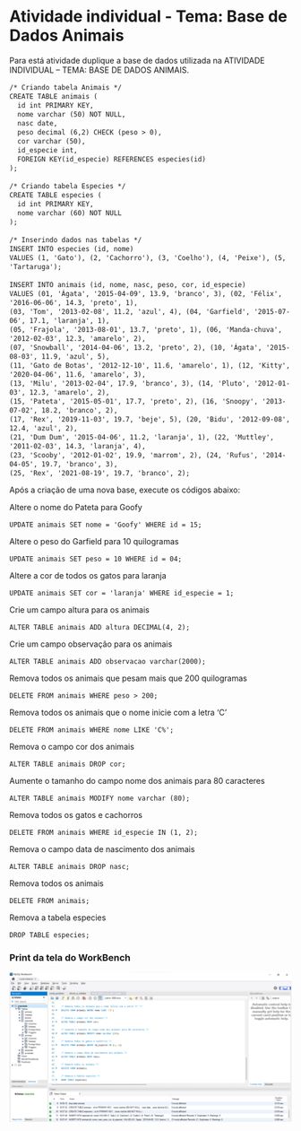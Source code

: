 # Atividade individual - Tema: Base de Dados Animais

Para está atividade duplique a base de dados utilizada na ATIVIDADE INDIVIDUAL – TEMA: BASE DE DADOS ANIMAIS.

```
/* Criando tabela Animais */
CREATE TABLE animais (
  id int PRIMARY KEY,
  nome varchar (50) NOT NULL,
  nasc date,
  peso decimal (6,2) CHECK (peso > 0),
  cor varchar (50),
  id_especie int,
  FOREIGN KEY(id_especie) REFERENCES especies(id)
);

/* Criando tabela Especies */
CREATE TABLE especies (
  id int PRIMARY KEY,
  nome varchar (60) NOT NULL
);
  
/* Inserindo dados nas tabelas */
INSERT INTO especies (id, nome)
VALUES (1, 'Gato'), (2, 'Cachorro'), (3, 'Coelho'), (4, 'Peixe'), (5, 'Tartaruga');

INSERT INTO animais (id, nome, nasc, peso, cor, id_especie) 
VALUES (01, 'Ágata', '2015-04-09', 13.9, 'branco', 3), (02, 'Félix', '2016-06-06', 14.3, 'preto', 1),
(03, 'Tom', '2013-02-08', 11.2, 'azul', 4), (04, 'Garfield', '2015-07-06', 17.1, 'laranja', 1),
(05, 'Frajola', '2013-08-01', 13.7, 'preto', 1), (06, 'Manda-chuva', '2012-02-03', 12.3, 'amarelo', 2),
(07, 'Snowball', '2014-04-06', 13.2, 'preto', 2), (10, 'Ágata', '2015-08-03', 11.9, 'azul', 5),
(11, 'Gato de Botas', '2012-12-10', 11.6, 'amarelo', 1), (12, 'Kitty', '2020-04-06', 11.6, 'amarelo', 3),
(13, 'Milu', '2013-02-04', 17.9, 'branco', 3), (14, 'Pluto', '2012-01-03', 12.3, 'amarelo', 2),
(15, 'Pateta', '2015-05-01', 17.7, 'preto', 2), (16, 'Snoopy', '2013-07-02', 18.2, 'branco', 2),
(17, 'Rex', '2019-11-03', 19.7, 'beje', 5), (20, 'Bidu', '2012-09-08', 12.4, 'azul', 2),
(21, 'Dum Dum', '2015-04-06', 11.2, 'laranja', 1), (22, 'Muttley', '2011-02-03', 14.3, 'laranja', 4),
(23, 'Scooby', '2012-01-02', 19.9, 'marrom', 2), (24, 'Rufus', '2014-04-05', 19.7, 'branco', 3),
(25, 'Rex', '2021-08-19', 19.7, 'branco', 2);
```

Após a criação de uma nova base, execute os códigos abaixo:

Altere o nome do Pateta para Goofy
```
UPDATE animais SET nome = 'Goofy' WHERE id = 15;
```

Altere o peso do Garfield para 10 quilogramas
```
UPDATE animais SET peso = 10 WHERE id = 04;
```

Altere a cor de todos os gatos para laranja
```
UPDATE animais SET cor = 'laranja' WHERE id_especie = 1;
```

Crie um campo altura para os animais
```
ALTER TABLE animais ADD altura DECIMAL(4, 2);
```

Crie um campo observação para os animais
```
ALTER TABLE animais ADD observacao varchar(2000);
```

Remova todos os animais que pesam mais que 200 quilogramas
```
DELETE FROM animais WHERE peso > 200;
```

Remova todos os animais que o nome inicie com a letra ‘C’
```
DELETE FROM animais WHERE nome LIKE 'C%';
```

Remova o campo cor dos animais
```
ALTER TABLE animais DROP cor;
```

Aumente o tamanho do campo nome dos animais para 80 caracteres
```
ALTER TABLE animais MODIFY nome varchar (80);
```

Remova todos os gatos e cachorros
```
DELETE FROM animais WHERE id_especie IN (1, 2);
```

Remova o campo data de nascimento dos animais
```
ALTER TABLE animais DROP nasc;
```

Remova todos os animais
```
DELETE FROM animais;
```

Remova a tabela especies
```
DROP TABLE especies;
```


### Print da tela do WorkBench

![print](print_workbench.png)